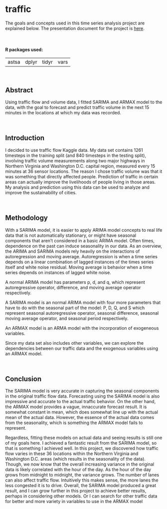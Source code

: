 # traffic
The goals and concepts used in this time series analysis project are explained below. The presentation document for the project is [here](https://liang-sarah.github.io/traffic/174_FinalProj.pdf).

<br />

#### R packages used:
<table border = "0">
  <tr>
    <td>astsa</td> <td>dplyr</td> <td>tidyr</td> <td>vars</td>
  </tr>
</table>

<br />

## Abstract
Using traffic flow and volume data, I fitted SARIMA and ARMAX model to the data, with the goal to
forecast and predict traffic volume in the next 15 minutes in the locations at which my data was recorded.

<br />

## Introduction
I decided to use traffic flow Kaggle data. My data set contains 1261 timesteps in the training split (and 840 timesteps
in the testing split), involving traffic volume measurements along two major highways in Northern Virginia
and Washington D.C. capital region, measured every 15 minutes at 36 sensor locations. The reason I chose
traffic volume was that it was something that directly affected people. Prediction of traffic in certain areas
can actually improve the livelihoods of people living in those areas. My analysis and prediction using this
data can be used to analyze and improve the sustainability of cities.

<br />

## Methodology
With a SARIMA model, it is easier to apply ARIMA model concepts to real life data that is not automatically
stationary, or might have seasonal components that aren’t considered in a basic ARIMA model. Often
times, dependence on the past can induce seasonality in our data. As an overview, the ARIMA and
SARIMA models rely heavily on the interactions of autoregression and moving average. Autoregression
is when a time series depends on a linear combination of lagged instances of the times series itself and
white noise residual. Moving average is behavior when a time series depends on instances of lagged white noise.

A normal ARIMA model has parameters p, d, and q, which represent autoregressive operator, difference, and
moving average operator respectively.

A SARIMA model is an normal ARIMA model with four more parameters that have to do with the seasonal
part of the model: P, D, Q, and S which represent seasonal autoregressive operator, seasonal difference,
seasonal moving average operator, and seasonal period respectively.

An ARMAX model is an ARMA model with the incorporation of exogeneous variables.

Since my data set also includes other variables, we can explore the dependencies between our traffic data and
the exogenous variables using an ARMAX model.

<br />

## Conclusion
The SARIMA model is very accurate in capturing the seasonal components in the original traffic flow
data. Forecasting using the SARIMA model is also impressive and accurate to the actual traffic behavior.
On the other hand, the ARMAX model provides a vague, innaccurate forecast result. It is somewhat
constant in mean, which does somewhat line up with the actual mean of the actual data. However, the
essence of the actual data comes from the seasonality, which is something the ARMAX model fails to represent.

Regardless, fitting these models on actual data and seeing results is still one of my goals here. I achieved a
fantastic result from the SARIMA model, so that is something I achieved well. In this project, we discovered
how traffic flow varies in these 36 locations within the Northern Virginia and Washington D.C. areas (which
results in the seasonality of the data). Though, we now know that the overall increasing variance in the
original data is likely correlated with the hour of the day. As the hour of the day grows from midnight to
midnight, the variance grows. The number of lanes can also affect traffic flow. Intuitively this makes sense,
the more lanes the less congested it is to drive. Overall, the SARIMA model produced a great result, and
I can grow further in this project to achieve better results, perhaps in considering other models. Or I can
search for other traffic data for better and more variety in variables to use in the ARMAX model
